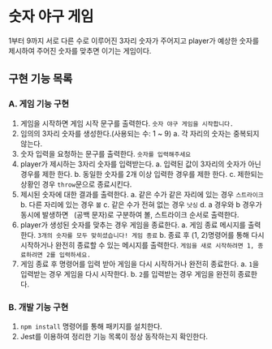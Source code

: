 # 숫자 야구 게임

1부터 9까지 서로 다른 수로 이루어진 3자리 숫자가 주어지고 player가 예상한 숫자를 제시하여 주어진 숫자를 맞추면 이기는 게임이다.

## 구현 기능 목록

### A. 게임 기능 구현

1. 게임을 시작하면 게임 시작 문구를 출력한다. `숫자 야구 게임을 시작합니다.`
2. 임의의 3자리 숫자를 생성한다.(사용되는 수: 1 ~ 9)
   a. 각 자리의 숫자는 중복되지 않는다.
3. 숫자 입력을 요청하는 문구를 출력한다. `숫자를 입력해주세요`
4. player가 제시하는 3자리 숫자를 입력받는다.
   a. 입력된 값이 3자리의 숫자가 아닌 경우를 제한 한다.
   b. 동일한 숫자를 2개 이상 입력한 경우를 제한 한다.
   c. 제한되는 상황인 경우 `throw`문으로 종료시킨다.
5. 제시된 숫자에 대한 결과를 출력한다.
   a. 같은 수가 같은 자리에 있는 경우 `스트라이크`
   b. 다른 자리에 있는 경우 `볼`
   c. 같은 수가 전혀 없는 경우 `낫싱`
   d. a 경우와 b 경우가 동시에 발생하면 ` `(공백 문자)로 구분하여 볼, 스트라이크 순서로 출력한다.
6. player가 생성된 숫자를 맞추는 경우 게임을 종료한다.
   a. 게임 종료 메시지를 출력한다. `3개의 숫자를 모두 맞히셨습니다! 게임 종료`
   b. 종료 후 (1, 2)명령어를 통해 다시 시작하거나 완전히 종료할 수 있는 메시지를 출력한다. `게임을 새로 시작하려면 1, 종료하려면 2를 입력하세요.`
7. 게임 종료 후 명령어를 입력 받아 게임을 다시 시작하거나 완전히 종료한다.
   a. `1`을 입력받는 경우 게임을 다시 시작한다.
   b. `2`를 입력받는 경우 게임을 완전히 종료한다.

### B. 개발 기능 구현

1. `npm install` 명령어를 통해 패키지를 설치한다.
2. Jest를 이용하여 정리한 기능 목록이 정상 동작하는지 확인한다.
